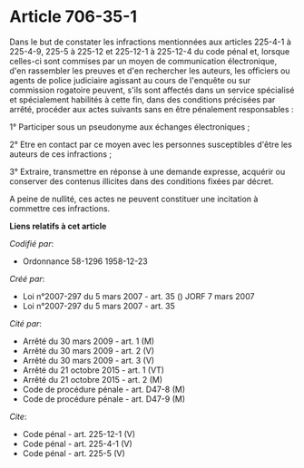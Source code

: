 # Article 706-35-1

Dans le but de constater les infractions mentionnées aux articles 225-4-1 à 225-4-9,
225-5 à 225-12 et 225-12-1 à 225-12-4 du code pénal et, lorsque celles-ci sont commises par un moyen de communication
électronique, d'en rassembler les preuves et d'en rechercher les auteurs, les officiers ou agents de police judiciaire
agissant au cours de l'enquête ou sur commission rogatoire peuvent, s'ils sont affectés dans un service spécialisé et
spécialement habilités à cette fin, dans des conditions précisées par arrêté, procéder aux actes suivants sans en être
pénalement responsables : 

1° Participer sous un pseudonyme aux échanges électroniques ; 

2° Etre en contact par ce moyen avec les personnes susceptibles d'être les auteurs de ces infractions ; 

3° Extraire, transmettre en réponse à une demande expresse, acquérir ou conserver des contenus illicites dans des conditions
fixées par décret. 

A peine de nullité, ces actes ne peuvent constituer une incitation à commettre ces infractions.

**Liens relatifs à cet article**

_Codifié par_:

  - Ordonnance 58-1296 1958-12-23

_Créé par_:

  - Loi n°2007-297 du 5 mars 2007 - art. 35 () JORF 7 mars 2007
  - Loi n°2007-297 du 5 mars 2007 - art. 35

_Cité par_:

  - Arrêté du 30 mars 2009 - art. 1 (M)
  - Arrêté du 30 mars 2009 - art. 2 (V)
  - Arrêté du 30 mars 2009 - art. 3 (V)
  - Arrêté du 21 octobre 2015 - art. 1 (VT)
  - Arrêté du 21 octobre 2015 - art. 2 (M)
  - Code de procédure pénale - art. D47-8 (M)
  - Code de procédure pénale - art. D47-9 (M)

_Cite_:

  - Code pénal - art. 225-12-1 (V)
  - Code pénal - art. 225-4-1 (V)
  - Code pénal - art. 225-5 (V)
